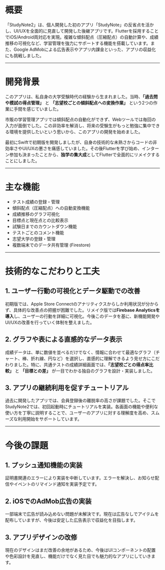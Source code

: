 # 概要

「StudyNote2」は、個人開発した初のアプリ「StudyNote」の反省点を活かし、UI/UXを全面的に見直して開発した後継アプリです。Flutterを採用することでiOS/Android両対応を実現。複雑な傾斜配点（圧縮配点）の自動計算や、成績推移の可視化など、学習管理を強力にサポートする機能を搭載しています。また、Google AdMobによる広告表示やアプリ内課金といった、アプリの収益化にも挑戦しました。

---
# 開発背景

このアプリは、私自身の大学受験時代の経験から生まれました。当時、**「過去問や模試の得点管理」** と **「志望校ごとの傾斜配点への変換作業」** という2つの作業に手間を感じていました。

市販の学習管理アプリでは傾斜配点の自動化ができず、Webツールでは毎回の入力が面倒でした。この非効率を解消し、将来の受験生がもっと勉強に集中できる環境を提供したいという思いから、このアプリの開発を始めました。

最初にSwiftで初期版を開発しましたが、自身の技術的な未熟さからコードの非効率さやUI/UXの悪さを痛感していました。その後Flutterを学び始め、インターン参加も決まったことから、**独学の集大成**としてFlutterで全面的にリメイクすることにしました。

---
# 主な機能

* テスト成績の登録・管理
* 傾斜配点（圧縮配点）への自動変換機能
* 成績推移のグラフ可視化
* 目標点と現在点との比較表示
* 試験日までのカウントダウン機能
* テストごとのコメント機能
* 志望大学の登録・管理
* 複数端末でのデータ共有管理 (Firestore)

---
# 技術的なこだわりと工夫

## 1. ユーザー行動の可視化とデータ駆動での改善

初期版では、Apple Store Connectのアナリティクスからしか利用状況が分からず、具体的な改善点の把握が困難でした。リメイク版では**Firebase Analyticsを導入**し、ユーザーの行動を詳細に可視化。今後このデータを基に、新機能開発やUI/UXの改善を行っていく体制を整えました。

## 2. グラフや表による直感的なデータ表示

成績データは、単に数値を並べるだけでなく、情報に合わせて最適なグラフ（チャート、棒、折れ線、円など）を選択し、直感的に理解できるよう見せ方にこだわりました。特に、共通テストの成績詳細画面では、**「志望校ごとの得点率比較」** と **「目標との差」** が一目でわかる独自のグラフを設計・実装しました。

## 3. アプリの継続利用を促すチュートリアル

過去に開発したアプリでは、会員登録後の離脱率の高さが課題でした。そこでStudyNote2では、初回起動時にチュートリアルを実装。各画面の機能や便利な使い方を丁寧に説明することで、ユーザーのアプリに対する理解度を高め、スムーズな利用開始をサポートしています。

---
# 今後の課題

## 1. プッシュ通知機能の実装

証明書関連のエラーにより実装を中断しています。エラーを解決し、お知らせ配信やイベントのリマインド通知を実装予定です。

## 2. iOSでのAdMob広告の実装

一部端末で広告が読み込めない問題が未解決です。現在は広告なしでアイテムを配布していますが、今後は安定した広告表示で収益化を目指します。

## 3. アプリデザインの改修

現在のデザインはまだ改善の余地があるため、今後はUIコンポーネントの配置や色彩設計を見直し、機能だけでなく見た目でも魅力的なアプリにしていきます。